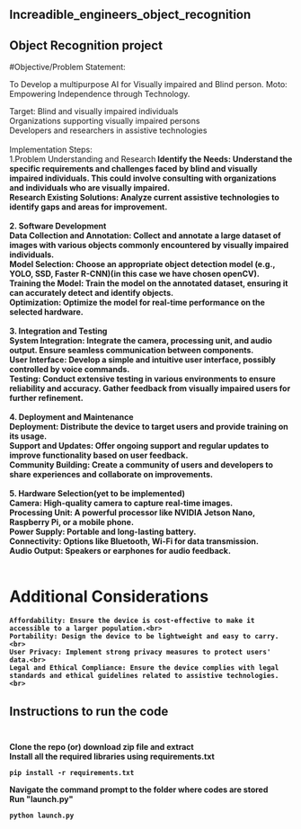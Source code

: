 ## Increadible_engineers_object_recognition
## Object Recognition project

#Objective/Problem Statement:

To Develop a multipurpose AI for Visually impaired and Blind person.
Moto:
Empowering Independence through Technology.

Target:
    Blind and visually impaired individuals<br>
    Organizations supporting visually impaired persons<br>
    Developers and researchers in assistive technologies<br><br>
Implementation Steps:<br>
1.Problem Understanding and Research<b>
    Identify the Needs: Understand the specific requirements and challenges faced by blind and visually impaired individuals. This could involve consulting with organizations and individuals who are visually impaired.<br>
    Research Existing Solutions: Analyze current assistive technologies to identify gaps and areas for improvement.<br><br>
2. Software Development<br>
    Data Collection and Annotation: Collect and annotate a large dataset of images with various objects commonly encountered by visually impaired individuals.<br>
    Model Selection: Choose an appropriate object detection model (e.g., YOLO, SSD, Faster R-CNN)(in this case we have chosen openCV).<br>
    Training the Model: Train the model on the annotated dataset, ensuring it can accurately detect and identify objects.<br>
    Optimization: Optimize the model for real-time performance on the selected hardware.<br><br>
3. Integration and Testing<br>
    System Integration: Integrate the camera, processing unit, and audio output. Ensure seamless communication between components.<br>
    User Interface: Develop a simple and intuitive user interface, possibly controlled by voice commands.<br>
    Testing: Conduct extensive testing in various environments to ensure reliability and accuracy. Gather feedback from visually impaired users for further refinement.<br><br>
4. Deployment and Maintenance<br>
    Deployment: Distribute the device to target users and provide training on its usage.<br>
    Support and Updates: Offer ongoing support and regular updates to improve functionality based on user feedback.<br>
    Community Building: Create a community of users and developers to share experiences and collaborate on improvements.<br><br>
5. Hardware Selection(yet to be implemented)<br>
    Camera: High-quality camera to capture real-time images.<br>
    Processing Unit: A powerful processor like NVIDIA Jetson Nano, Raspberry Pi, or a mobile phone.<br>
    Power Supply: Portable and long-lasting battery.<br>
    Connectivity: Options like Bluetooth, Wi-Fi for data transmission.<br>
    Audio Output: Speakers or earphones for audio feedback.<br><br>
# Additional Considerations
    Affordability: Ensure the device is cost-effective to make it accessible to a larger population.<br>
    Portability: Design the device to be lightweight and easy to carry.<br>
    User Privacy: Implement strong privacy measures to protect users' data.<br>
    Legal and Ethical Compliance: Ensure the device complies with legal standards and ethical guidelines related to assistive technologies.<br>

## Instructions to run the code<br><br>
Clone the repo (or) download zip file and extract<br>
Install all the required libraries using requirements.txt
```
pip install -r requirements.txt
```

Navigate the command prompt to the folder where codes are stored<br>
Run "launch.py"
```
python launch.py
```

